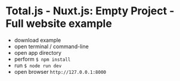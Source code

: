 # Total.js - Nuxt.js: Empty Project - Full website example

- download example
- open terminal / command-line
- open app directory
- perform `$ npm install`
- run `$ node run dev`
- open browser `http://127.0.0.1:8000`
